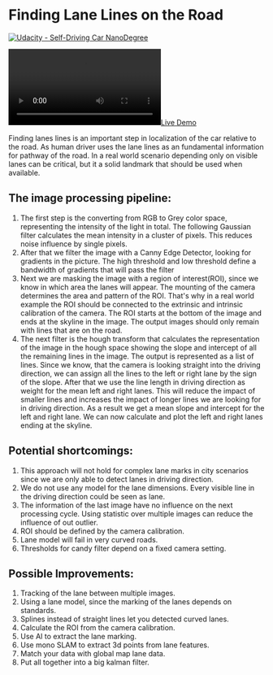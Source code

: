 # **Finding Lane Lines on the Road** 
[![Udacity - Self-Driving Car NanoDegree](https://s3.amazonaws.com/udacity-sdc/github/shield-carnd.svg)](http://www.udacity.com/drive)

[![Live Demo](https://raw.githubusercontent.com/Ly0n/CarND-LaneLines-cY/master/video_out/solidWhiteRight.mp4)](https://raw.githubusercontent.com/Ly0n/CarND-LaneLines-cY/master/video_out/solidWhiteRight.mp4)


Finding lanes lines is an important step in localization of the car relative to the road.
As human driver uses the lane lines as an fundamental information for pathway of the road.
In a real world scenario depending only on visible lanes can be critical, but it a solid landmark that 
should be used when available.

## The image processing pipeline:

1. The first step is the converting from RGB to Grey color space, representing the intensity of the light in total. The following Gaussian filter calculates the mean intensity in a cluster of pixels. This reduces noise influence by single pixels.
2. After that we filter the image with a Canny Edge Detector, looking for gradients in the picture. The high threshold and low threshold define a bandwidth of gradients that will pass the filter
3. Next we are masking the image with a region of interest(ROI), since we know in which area the lanes will appear. The mounting of the camera determines the area and pattern of the ROI. That's why in a real world example the ROI should be connected to the extrinsic and intrinsic calibration of the camera. The ROI starts at the bottom of the image and ends at the skyline in the image. The output images should only remain with lines that are on the road.
4. The next filter is the hough transform that calculates the representation of the image in the hough space showing the slope and intercept of all the remaining lines in the image. The output is represented as a list of lines. Since we know, that the camera is looking straight into the driving direction, we can assign all the lines to the left or right lane by the sign of the slope. After that we use the line length in driving direction as weight for the mean left and right lanes. This will reduce the impact of smaller lines and increases the impact of longer lines we are looking for in driving direction. As a result we get a mean slope and intercept for the left and right lane. We can now calculate and plot the left and right lanes ending at the skyline.

## Potential shortcomings:

1. This approach will not hold for complex lane marks in city scenarios since we are only able to detect lanes in driving direction.
2. We do not use any model for the lane dimensions. Every visible line in the driving direction could be seen as lane.
3. The information of the last image have no influence on the next processing cycle. Using statistic over multiple images can reduce the influence of out outlier.
4. ROI should be defined by the camera calibration.
5. Lane model will fail in very curved roads.
6. Thresholds for candy filter depend on a fixed camera setting.

## Possible Improvements:

1. Tracking of the lane between multiple images.
2. Using a lane model, since the marking of the lanes depends on standards.
3. Splines instead of straight lines let you detected curved lanes.
4. Calculate the ROI from the camera calibration.
5. Use AI to extract the lane marking.
6. Use mono SLAM to extract 3d points from lane features.
8. Match your data with global map lane data.
9. Put all together into a big kalman filter.
